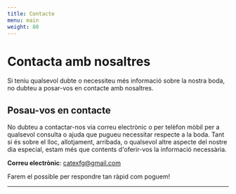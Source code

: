 ```yaml
---
title: Contacte
menu: main
weight: 80
---
```

# Contacta amb nosaltres

Si teniu qualsevol dubte o necessiteu més informació sobre la nostra boda, no dubteu a posar-vos en contacte amb nosaltres.

## Posau-vos en contacte

No dubteu a contactar-nos via correu electrònic o per telèfon mòbil per a qualsevol consulta o ajuda que pugueu necessitar respecte a la boda. Tant si és sobre el lloc, allotjament, arribada, o qualsevol altre aspecte del nostre dia especial, estam més que contents d'oferir-vos la informació necessària.

**Correu electrònic**: [catexfg@gmail.com](mailto:catexfg@gmail.com)

Farem el possible per respondre tan ràpid com poguem!

---


